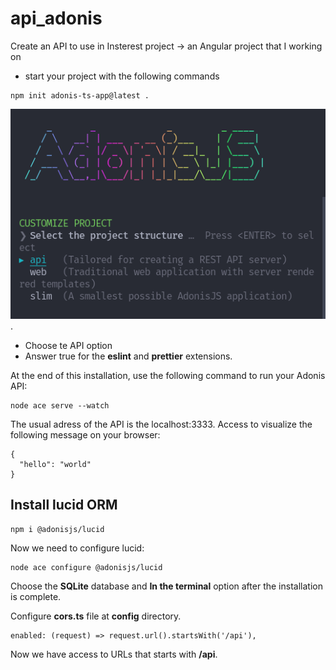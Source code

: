 # api_adonis
Create an API to use in Insterest project -> an Angular project that I working on

* start your project with the following commands
```
npm init adonis-ts-app@latest .
```
![adonis installation command](images/install.png "adonis installation command").

* Choose te API option
* Answer true for the **eslint** and **prettier** extensions.

At the end of this installation, use the following command to run your Adonis API:

```
node ace serve --watch
```
The usual adress of the API is the localhost:3333. Access to visualize the following message on your browser:

```
{
  "hello": "world"
}
```
## Install lucid ORM

```
npm i @adonisjs/lucid
```
Now we need to configure lucid:
```
node ace configure @adonisjs/lucid
```
Choose the **SQLite** database and **In the terminal** option after the  installation is complete.

Configure **cors.ts** file at **config** directory.

```
enabled: (request) => request.url().startsWith('/api'),

```
Now we have access to URLs that starts with **/api**.
